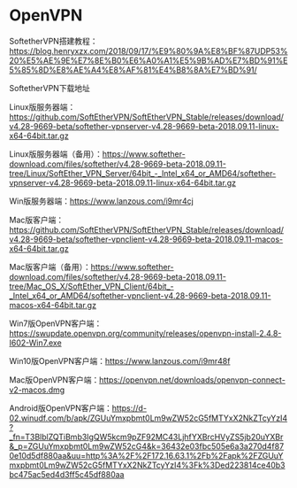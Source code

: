 # OpenVPN

SoftetherVPN搭建教程：https://blog.henryxzx.com/2018/09/17/%E9%80%9A%E8%BF%87UDP53%20%E5%AE%9E%E7%8E%B0%E6%A0%A1%E5%9B%AD%E7%BD%91%E5%85%8D%E8%AE%A4%E8%AF%81%E4%B8%8A%E7%BD%91/

SoftetherVPN下载地址

Linux版服务器端：https://github.com/SoftEtherVPN/SoftEtherVPN_Stable/releases/download/v4.28-9669-beta/softether-vpnserver-v4.28-9669-beta-2018.09.11-linux-x64-64bit.tar.gz

Linux版服务器端（备用）：https://www.softether-download.com/files/softether/v4.28-9669-beta-2018.09.11-tree/Linux/SoftEther_VPN_Server/64bit_-_Intel_x64_or_AMD64/softether-vpnserver-v4.28-9669-beta-2018.09.11-linux-x64-64bit.tar.gz

Win版服务器端：https://www.lanzous.com/i9mr4cj


Mac版客户端：https://github.com/SoftEtherVPN/SoftEtherVPN_Stable/releases/download/v4.28-9669-beta/softether-vpnclient-v4.28-9669-beta-2018.09.11-macos-x64-64bit.tar.gz

Mac版客户端（备用）：https://www.softether-download.com/files/softether/v4.28-9669-beta-2018.09.11-tree/Mac_OS_X/SoftEther_VPN_Client/64bit_-_Intel_x64_or_AMD64/softether-vpnclient-v4.28-9669-beta-2018.09.11-macos-x64-64bit.tar.gz

Win7版OpenVPN客户端：https://swupdate.openvpn.org/community/releases/openvpn-install-2.4.8-I602-Win7.exe

Win10版OpenVPN客户端：https://www.lanzous.com/i9mr48f

Mac版OpenVPN客户端：https://openvpn.net/downloads/openvpn-connect-v2-macos.dmg

Android版OpenVPN客户端：https://d-02.winudf.com/b/apk/ZGUuYmxpbmt0Lm9wZW52cG5fMTYxX2NkZTcyYzI4?_fn=T3BlblZQTiBmb3IgQW5kcm9pZF92MC43LjhfYXBrcHVyZS5jb20uYXBr&_p=ZGUuYmxpbmt0Lm9wZW52cG4&k=36432e03fbc505e6a3a270d4f870e10d5df880aa&uu=http%3A%2F%2F172.16.63.1%2Fb%2Fapk%2FZGUuYmxpbmt0Lm9wZW52cG5fMTYxX2NkZTcyYzI4%3Fk%3Ded223814ce40b3bc475ac5ed4d3ff5c45df880aa
